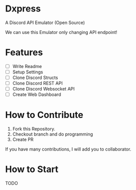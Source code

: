# Dxpress

A Discord API Emulator (Open Source)

We can use this Emulator only changing API endpoint!

# Features

- [ ] Write Readme
- [ ] Setup Settings
- [ ] Clone Discord Structs
- [ ] Clone Discord REST API
- [ ] Clone Discord Websocket API
- [ ] Create Web Dashboard

# How to Contribute

1. Fork this Repository.
1. Checkout branch and do programming
1. Create PR

If you have many contributions, I will add you to collaborator.

# How to Start

TODO
